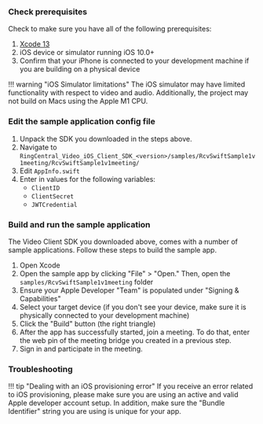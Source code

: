 ### Check prerequisites

Check to make sure you have all of the following prerequisites:

1. [Xcode 13](https://developer.apple.com/xcode/)
1. iOS device or simulator running iOS 10.0+
1. Confirm that your iPhone is connected to your development machine if you are building on a physical device

!!! warning "iOS Simulator limitations"
    The iOS simulator may have limited functionality with respect to video and audio. Additionally, the project may not build on Macs using the Apple M1 CPU.

### Edit the sample application config file

1. Unpack the SDK you downloaded in the steps above. 
1. Navigate to `RingCentral_Video_iOS_Client_SDK_<version>/samples/RcvSwiftSample1v1meeting/RcvSwiftSample1v1meeting/`
1. Edit `AppInfo.swift`
1. Enter in values for the following variables:
    * `ClientID`
	* `ClientSecret`
	* `JWTCredential`

### Build and run the sample application

The Video Client SDK you downloaded above, comes with a number of sample applications. Follow these steps to build the sample app.

1. Open Xcode
1. Open the sample app by clicking "File" > "Open." Then, open the `samples/RcvSwiftSample1v1meeting` folder
1. Ensure your Apple Developer "Team" is populated under "Signing & Capabilities"
1. Select your target device (if you don't see your device, make sure it is physically connected to your development machine)
1. Click the "Build" button (the right triangle)
1. After the app has successfully started, join a meeting. To do that, enter the web pin of the meeting bridge you created in a previous step.
1. Sign in and participate in the meeting.

### Troubleshooting

!!! tip "Dealing with an iOS provisioning error"
    If you receive an error related to iOS provisioning, please make sure you are using an active and valid Apple developer account setup. In addition, make sure the "Bundle Identifier" string you are using is unique for your app. 
